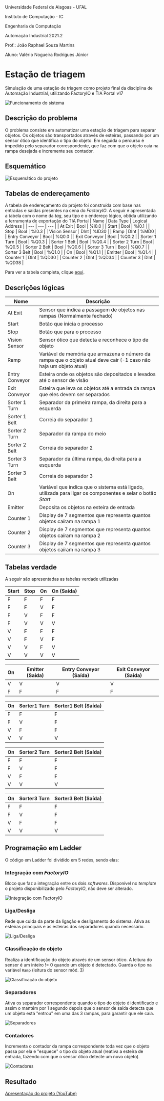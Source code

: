 Universidade Federal de Alagoas - UFAL

Instituto de Computação - IC

Engenharia de Computação

Automação Industrial 2021.2

Prof.: João Raphael Souza Martins

Aluno: Valério Nogueira Rodrigues Júnior

# Estação de triagem

Simulação de uma estação de triagem como projeto final da disciplina de Automação Industrial, utilizando FactoryIO e TIA Portal v17

![Funcionamento do sistema](https://github.com/valeriojr/estacao_de_triagem/blob/61a1977e4b2de3b6a5f5ca568538b6fb4a768f37/EstacaoDeTriagem.gif)

## Descrição do problema

O problema consiste em automatizar uma estação de triagem para separar objetos. Os objetos são transportados através de esteiras, passando por um sensor ótico que identifica o tipo do objeto. Em seguida o percurso é impedido pelo separador correspondente, que faz com que o objeto caia na rampa desejada e incremente seu contador.

## Esquemático

![Esquemático do projeto](/esquematico.jpg)

## Tabelas de endereçamento
A tabela de endereçamento do projeto foi construída com base nas entradas e saídas presentes na cena do *FactoryIO*. A seguir é apresentada a tabela com o nome da *tag*, seu tipo e o endereço lógico, obtida utilizando a ferramenta de exportação do TIA Portal
| Name | Data Type | Logical Address |
| --- | --- | --- |
| At Exit | Bool | %I0.0 |
| Start | Bool | %I0.1 |
| Stop | Bool | %I0.3 |
| Vision Sensor | DInt | %ID30 |
| Ramp | DInt | %MD0 |
| Entry Conveyor | Bool | %Q0.0 |
| Exit Conveyor | Bool | %Q0.2 |
| Sorter 1 Turn | Bool | %Q0.3 |
| Sorter 1 Belt | Bool | %Q0.4 |
| Sorter 2 Turn | Bool | %Q0.5 |
| Sorter 2 Belt | Bool | %Q0.6 |
| Sorter 3 Turn | Bool | %Q0.7 |
| Sorter 3 Belt | Bool | %Q1.0 |
| On | Bool | %Q1.1 |
| Emitter | Bool | %Q1.4 |
| Counter 1 | DInt | %QD30 |
| Counter 2 | DInt | %QD34 |
| Counter 3 | DInt | %QD38 |

Para ver a tabela completa, clique [aqui](https://docs.google.com/spreadsheets/d/164uqqT6c53RvLH8Ako69DZUV4Dy293bLTqGDGNpTXPA/edit?usp=sharing).

## Descrições lógicas
| Nome | Descrição |
| --- | --- |
| At Exit | Sensor que indica a passagem de objetos nas rampas (Normalmente fechado) |
| Start | Botão que inicia o processo |
| Stop | Botão que para o processo |
| Vision Sensor | Sensor ótico que detecta e reconhece o tipo de objeto |
| Ramp | Variável de memória que armazena o número da rampa que o objeto atual deve cair (-1 caso não haja um objeto atual) |
| Entry Conveyor | Esteira onde os objetos são depositados e levados até o sensor de visão |
| Exit Conveyor | Esteira que leva os objetos até a entrada da rampa que eles devem ser separados |
| Sorter 1 Turn | Separador da primeira rampa, da direita para a esquerda |
| Sorter 1 Belt | Correia do separador 1 |
| Sorter 2 Turn | Separador da rampa do meio |
| Sorter 2 Belt | Correia do separador 2 |
| Sorter 3 Turn | Separador da última rampa, da direita para a esquerda |
| Sorter 3 Belt | Correia do separador 3 |
| On | Variável que indica que o sistema está ligado, utilizada para ligar os componentes e selar o botão *Start* |
| Emitter | Deposita os objetos na esteira de entrada |
| Counter 1 | Display de 7 segmentos que representa quantos objetos caíram na rampa 1 |
| Counter 2 | Display de 7 segmentos que representa quantos objetos caíram na rampa 2 |
| Counter 3 | Display de 7 segmentos que representa quantos objetos caíram na rampa 3 |

## Tabelas verdade

A seguir são apresentadas as tabelas verdade utilizadas

| Start | Stop | On | On (Saída) |
| --- | --- | --- | --- |
| F | F | F | F |
| F | F | V | F |
| F | V | F | F |
| F | V | V | V |
| V | F | F | F |
| V | F | V | F |
| V | V | F | V |
| V | V | V | V |

| On | Emitter (Saída) | Entry Conveyor (Saída) | Exit Conveyor (Saída) |
| --- | --- | --- | --- |
| V | V | V | V |
| F | F | F | F |

| On | Sorter1 Turn | Sorter1 Belt (Saída) |
| --- | --- | --- |
| F | F | F |
| F | V | F |
| V | F | F |
| V | V | V |

| On | Sorter2 Turn | Sorter2 Belt (Saída) |
| --- | --- | --- |
| F | F | F |
| F | V | F |
| V | F | F |
| V | V | V |

| On | Sorter3 Turn | Sorter3 Belt (Saída) |
| --- | --- | --- |
| F | F | F |
| F | V | F |
| V | F | F |
| V | V | V |


## Programação em Ladder

O código em Ladder foi dividido em 5 redes, sendo elas:

### Integração com *FactoryIO*

Bloco que faz a integração entre os dois *softwares*. Disponível no *template* o projeto disponibilizado pelo *FactoryIO*, não deve ser alterado.

![Integração com *FactoryIO*](/ladder_network1.png) 

### Liga/Desliga

Rede que cuida da parte da ligação e desligamento do sistema. Ativa as esteiras principais e as esteiras dos separadores quando necessário.

![Liga/Desliga](/ladder_network2.png)

### Classificação do objeto

Realiza a identificação do objeto através de um sensor ótico. A leitura do sensor é um inteiro != 0 quando um objeto é detectado. Guarda o tipo na variável `Ramp` (leitura do sensor mód. 3)

![Classificação do objeto](/ladder_network3.png)

### Separadores

Ativa os separador correspondente quando o tipo do objeto é identificado e assim o mantém por 1 segundo depois que o sensor de saída detecta que um objeto está "entrou" em uma das 3 rampas, para garantir que ele caia.

![Separadores](/ladder_network4.png)

### Contadores

Incrementa o contador da rampa correspondente toda vez que o objeto passa por ela e "esquece" o tipo do objeto atual (reativa a esteira de entrada, fazendo com que o sensor ótico detecte um novo objeto).

![Contadores](/ladder_network5.png)

## Resultado
[Apresentação do projeto (YouTube)](https://www.youtube.com/watch?v=0x-oRdty2iY)
